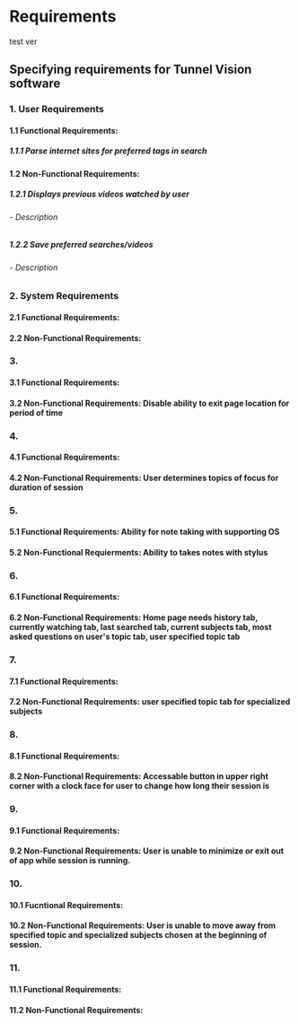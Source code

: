 # Requirements 
test ver
## Specifying requirements for Tunnel Vision software

### 1. User Requirements
#### 1.1 Functional Requirements: 
##### 1.1.1 Parse internet sites for preferred tags in search

#### 1.2 Non-Functional Requirements: 
##### 1.2.1 Displays previous videos watched by user
###### - Description 
##### 1.2.2 Save preferred searches/videos
###### - Description

### 2. System Requirements
#### 2.1 Functional Requirements: 
#### 2.2 Non-Functional Requirements: 

### 3.
#### 3.1 Functional Requirements: 
#### 3.2 Non-Functional Requirements: Disable ability to exit page location for period of time

### 4.
#### 4.1 Functional Requirements:
#### 4.2 Non-Functional Requirements: User determines topics of focus for duration of session

### 5.
#### 5.1 Functional Requirements: Ability for note taking with supporting OS
#### 5.2 Non-Functional Requierments: Ability to takes notes with stylus

### 6.
#### 6.1 Functional Requirements:
#### 6.2 Non-Functional Requirements: Home page needs history tab, currently watching tab, last searched tab, current subjects tab, most asked questions on user's topic tab, user specified topic tab

### 7.
#### 7.1 Functional Requirements:
#### 7.2 Non-Functional Requirements: user specified topic tab for specialized subjects

### 8.
#### 8.1 Functional Requirements:
#### 8.2 Non-Functional Requirements: Accessable button in upper right corner with a clock face for user to change how long their session is 

### 9.
#### 9.1 Functional Requirements:
#### 9.2 Non-Functional Requirements: User is unable to minimize or exit out of app while session is running.

### 10.
#### 10.1 Fucntional Requirements:
#### 10.2 Non-Functional Requirements: User is unable to move away from specified topic and specialized subjects chosen at the beginning of session.

### 11.
#### 11.1 Functional Requirements: 
#### 11.2 Non-Functional Requirements: 






